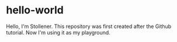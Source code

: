 # hello-world
Hello, I'm Stollener.
This repository was first created after the Github tutorial.
Now I'm using it as my playground.
